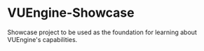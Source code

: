 # VUEngine-Showcase
Showcase project to be used as the foundation for learning about VUEngine's capabilities.
